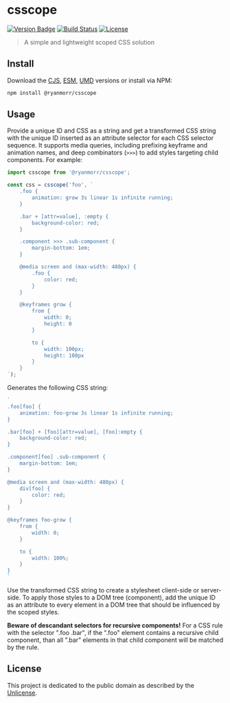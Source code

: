 # csscope

[![Version Badge][version-image]][project-url]
[![Build Status][build-image]][build-url]
[![License][license-image]][license-url]

> A simple and lightweight scoped CSS solution

## Install

Download the [CJS](https://github.com/ryanmorr/csscope/raw/master/dist/csscope.cjs.js), [ESM](https://github.com/ryanmorr/csscope/raw/master/dist/csscope.esm.js), [UMD](https://github.com/ryanmorr/csscope/raw/master/dist/csscope.umd.js) versions or install via NPM:

``` sh
npm install @ryanmorr/csscope
```

## Usage

Provide a unique ID and CSS as a string and get a transformed CSS string with the unique ID inserted as an attribute selector for each CSS selector sequence. It supports media queries, including prefixing keyframe and animation names, and deep combinators (`>>>`) to add styles targeting child components. For example:

``` javascript
import csscope from '@ryanmorr/csscope';

const css = csscope('foo', `
    .foo {
        animation: grow 3s linear 1s infinite running;
    }

    .bar + [attr=value], :empty {
        background-color: red;
    }

    .component >>> .sub-component {
        margin-bottom: 1em;
    }

    @media screen and (max-width: 480px) {
        .foo {
            color: red;
        }
    }

    @keyframes grow {
        from {
            width: 0;
            height: 0
        }

        to {
            width: 100px;
            height: 100px
        }
    }
`);
```

Generates the following CSS string:

``` javascript
`
.foo[foo] {
    animation: foo-grow 3s linear 1s infinite running;
}

.bar[foo] + [foo][attr=value], [foo]:empty {
    background-color: red;
}

.component[foo] .sub-component {
    margin-bottom: 1em;
}

@media screen and (max-width: 480px) {
    div[foo] {
        color: red;
    }
}

@keyframes foo-grow {
    from {
        width: 0;
    }

    to {
        width: 100%;
    }
}
`
```

Use the transformed CSS string to create a stylesheet client-side or server-side. To apply those styles to a DOM tree (component), add the unique ID as an attribute to every element in a DOM tree that should be influenced by the scoped styles.

**Beware of descandant selectors for recursive components!** For a CSS rule with the selector ".foo .bar", if the ".foo" element contains a recursive child component, than all ".bar" elements in that child component will be matched by the rule.

## License

This project is dedicated to the public domain as described by the [Unlicense](http://unlicense.org/).

[project-url]: https://github.com/ryanmorr/csscope
[version-image]: https://badge.fury.io/gh/ryanmorr%2Fcsscope.svg
[build-url]: https://travis-ci.org/ryanmorr/csscope
[build-image]: https://travis-ci.org/ryanmorr/csscope.svg
[license-image]: https://img.shields.io/badge/license-Unlicense-blue.svg
[license-url]: UNLICENSE